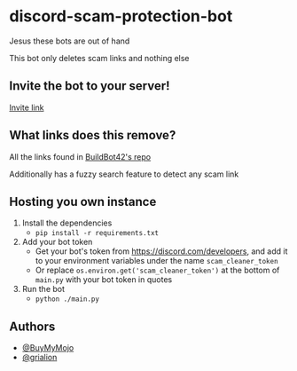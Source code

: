 # discord-scam-protection-bot
Jesus these bots are out of hand

This bot only deletes scam links and nothing else

## Invite the bot to your server!
[Invite link](https://discord.com/api/oauth2/authorize?client_id=935372708089315369&permissions=2147560448&scope=bot)

## What links does this remove?
All the links found in [BuildBot42's repo](https://github.com/BuildBot42/discord-scam-links)

Additionally has a fuzzy search feature to detect any scam link

## Hosting you own instance

1. Install the dependencies
   - `pip install -r requirements.txt`
2. Add your bot token
   - Get your bot's token from https://discord.com/developers, and add it to your environment variables under the name `scam_cleaner_token`
   - Or replace `os.environ.get('scam_cleaner_token')` at the bottom of `main.py` with your bot token in quotes
3. Run the bot
    - `python ./main.py`

## Authors

- [@BuyMyMojo](https://www.github.com/BuyMyMojo)
- [@grialion](https://github.com/grialion)

